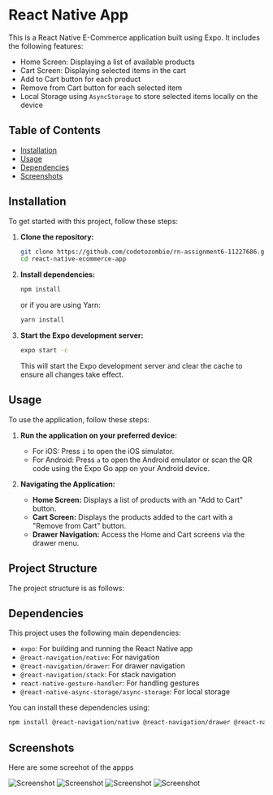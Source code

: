 # React Native  App

This is a React Native E-Commerce application built using Expo. It includes the following features:
- Home Screen: Displaying a list of available products
- Cart Screen: Displaying selected items in the cart
- Add to Cart button for each product
- Remove from Cart button for each selected item
- Local Storage using `AsyncStorage` to store selected items locally on the device

## Table of Contents

- [Installation](#installation)
- [Usage](#usage)
- [Dependencies](#dependencies)
- [Screenshots](#screenshots)


## Installation

To get started with this project, follow these steps:

1. **Clone the repository:**

    ```sh
    git clone https://github.com/codetozombie/rn-assignment6-11227686.git
    cd react-native-ecommerce-app
    ```

2. **Install dependencies:**

    ```sh
    npm install
    ```

    or if you are using Yarn:

    ```sh
    yarn install
    ```

3. **Start the Expo development server:**

    ```sh
    expo start -c
    ```

    This will start the Expo development server and clear the cache to ensure all changes take effect.

## Usage

To use the application, follow these steps:

1. **Run the application on your preferred device:**

    - For iOS: Press `i` to open the iOS simulator.
    - For Android: Press `a` to open the Android emulator or scan the QR code using the Expo Go app on your Android device.

2. **Navigating the Application:**

    - **Home Screen:** Displays a list of products with an "Add to Cart" button.
    - **Cart Screen:** Displays the products added to the cart with a "Remove from Cart" button.
    - **Drawer Navigation:** Access the Home and Cart screens via the drawer menu.

## Project Structure

The project structure is as follows:




## Dependencies

This project uses the following main dependencies:

- `expo`: For building and running the React Native app
- `@react-navigation/native`: For navigation
- `@react-navigation/drawer`: For drawer navigation
- `@react-navigation/stack`: For stack navigation
- `react-native-gesture-handler`: For handling gestures
- `@react-native-async-storage/async-storage`: For local storage

You can install these dependencies using:

```sh
npm install @react-navigation/native @react-navigation/drawer @react-navigation/stack react-native-gesture-handler @react-native-async-storage/async-storage
```

## Screenshots
Here are some screehot of the appps

![Screenshot](/assets/sc1.jpg)
![Screenshot](/assets/sc2.jpg)
![Screenshot](/assets/sc3.jpg)
![Screenshot](/assets/sc4.jpg)
